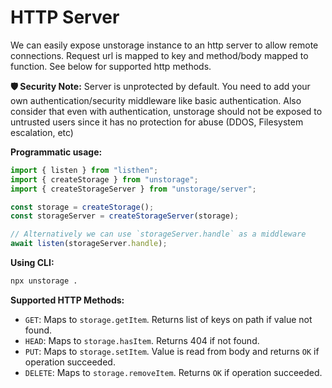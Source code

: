 # HTTP Server

We can easily expose unstorage instance to an http server to allow remote connections.
Request url is mapped to key and method/body mapped to function. See below for supported http methods.

**🛡️ Security Note:** Server is unprotected by default. You need to add your own authentication/security middleware like basic authentication.
Also consider that even with authentication, unstorage should not be exposed to untrusted users since it has no protection for abuse (DDOS, Filesystem escalation, etc)

**Programmatic usage:**

```js
import { listen } from "listhen";
import { createStorage } from "unstorage";
import { createStorageServer } from "unstorage/server";

const storage = createStorage();
const storageServer = createStorageServer(storage);

// Alternatively we can use `storageServer.handle` as a middleware
await listen(storageServer.handle);
```

**Using CLI:**

```sh
npx unstorage .
```

**Supported HTTP Methods:**

- `GET`: Maps to `storage.getItem`. Returns list of keys on path if value not found.
- `HEAD`: Maps to `storage.hasItem`. Returns 404 if not found.
- `PUT`: Maps to `storage.setItem`. Value is read from body and returns `OK` if operation succeeded.
- `DELETE`: Maps to `storage.removeItem`. Returns `OK` if operation succeeded.
